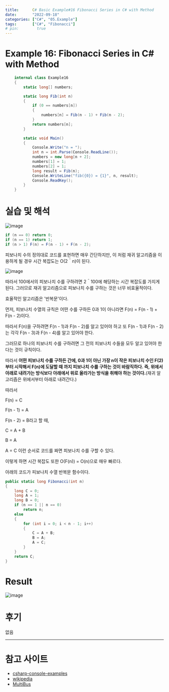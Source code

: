 ```yaml
---
title:      C# Basic Example#16 Fibonacci Series in C# with Method
date:       "2022-09-18"
categories: ["C#", "05.Example"]
tags:       ["C#", "Fibonacci"]
# pin:        true
---
```


# Example 16: Fibonacci Series in C# with Method
```c#
    internal class Example16
    {
        static long[] numbers;

        static long Fib(int n)
        {
            if (0 == numbers[n])
            {
                numbers[n] = Fib(n - 1) + Fib(n - 2);
            }
            return numbers[n];
        }

        static void Main()
        {
            Console.Write("n = ");
            int n = int.Parse(Console.ReadLine());
            numbers = new long[n + 2];
            numbers[1] = 1;
            numbers[2] = 1;
            long result = Fib(n);
            Console.WriteLine("fib({0}) = {1}", n, result);
            Console.ReadKey();
        }
    }
```

# 실습 및 해석
![image](https://user-images.githubusercontent.com/85896566/190882932-fd4e86f1-0bc8-4e2f-8bb0-8fdd5f8d502e.png)

```c#
if (n == 0) return 0;
if (n == 1) return 1;
if (n > 1) F(n) = F(n - 1) + F(n - 2);
```

피보나치 수의 정의대로 코드를 표현하면 매우 간단하지만, 이 처럼 재귀 알고리즘을 이용하게 될 경우 시간 복잡도는 O(2＾n)이 된다.

![image](https://user-images.githubusercontent.com/85896566/190883118-bb294467-4c09-4fa2-b69a-aee38348e750.png)

따라서 100에서의 피보나치 수를 구하려면 2＾100에 해당하는 시간 복잡도를 가지게 된다. 그러므로 재귀 알고리즘으로 피보나치 수를 구하는 것은 너무 비효율적이다.

효율적인 알고리즘은 '반복문'이다.

먼저, 피보나치 수열의 규칙은 어떤 수를 구하든 0과 1이 아니라면 F(n) = F(n - 1) + F(n - 2)이다.

따라서 F(n)을 구하려면 F(n - 1)과 F(n - 2)를 알고 있어야 하고 또 F(n - 1)과 F(n - 2)는 각각 F(n - 3)과 F(n - 4)를 알고 있어야 한다.

그러므로 하나의 피보나치 수를 구하려면 그 전의 피보나치 수들을 모두 알고 있어야 한다는 것이 규칙이다.

따라서 **어떤 피보나치 수를 구하든 간에, 0과 1이 아닌 가장 n이 작은 피보나치 수인 F(2)부터 시작해서 F(n)에 도달할 때 까지 피보나치 수를 구하는 것이 바람직하다. 즉, 위에서 아래로 내려가는 방식보다 아래에서 위로 올라가는 방식을 취해야 하는 것이다.**(재귀 알고리즘은 위에서부터 아래로 내려간다.)

따라서

F(n) = C

F(n - 1) = A

F(n - 2) = B라고 할 때,

C = A + B

B = A

A = C 이런 순서로 코드를 짜면 피보나치 수를 구할 수 있다.

이렇게 하면 시간 복잡도 또한 O(F(n)) = O(n)으로 매우 빠르다.

아래의 코드가 피보나치 수열 반복문 함수이다.

```c#
public static long Fibonacci(int n)
{
    long C = 0;
    long A = 1;
    long B = 0;
    if (n == 1 || n == 0)
        return n;
    else
    {
        for (int i = 0; i < n - 1; i++)
        {
            C = A + B;
            B = A;
            A = C;
        }
    }
    return C;
}
```

# Result
![image](https://user-images.githubusercontent.com/85896566/190883405-0ea6895e-c79d-4fff-9124-53a6a0e22817.png)

# 후기
없음

---

# 참고 사이트
- [csharp-console-examples](https://www.csharp-console-examples.com/csharp-console/c-console-examples/)
- [wikipedia](https://ko.wikipedia.org/wiki/%ED%94%BC%EB%B3%B4%EB%82%98%EC%B9%98_%EC%88%98)
- [MultiBus](https://blog.naver.com/PostView.naver?isHttpsRedirect=true&blogId=zzz7692&logNo=221311121725)